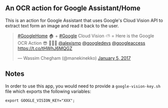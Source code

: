 ## An OCR action for Google Assistant/Home

This is an action for Google Assistant that uses Google's Cloud Vision API to extract text form an image and read it back to the user.

<blockquote class="twitter-tweet" data-lang="en"><p lang="en" dir="ltr"><a href="https://twitter.com/hashtag/GoogleHome?src=hash">#GoogleHome</a>  🏠 + <a href="https://twitter.com/hashtag/Google?src=hash">#Google</a>  Cloud Vision ⛅ = Here is the Google OCR Action  😎 🚀💥💕 <a href="https://twitter.com/alexismp">@alexismp</a> <a href="https://twitter.com/googledevs">@googledevs</a> <a href="https://twitter.com/googleaccess">@googleaccess</a>  <a href="https://t.co/tHWhJ6MQGZ">https://t.co/tHWhJ6MQGZ</a></p>&mdash; Wassim Chegham (@manekinekko) <a href="https://twitter.com/manekinekko/status/816918390459731973">January 5, 2017</a></blockquote>
<script async src="//platform.twitter.com/widgets.js" charset="utf-8"></script>

## Notes

In order to use this app, you would need to provide a `google-vision-key.sh` file which exports the following variables:

```
export GOOGLE_VISION_KEY="XXX";
```
